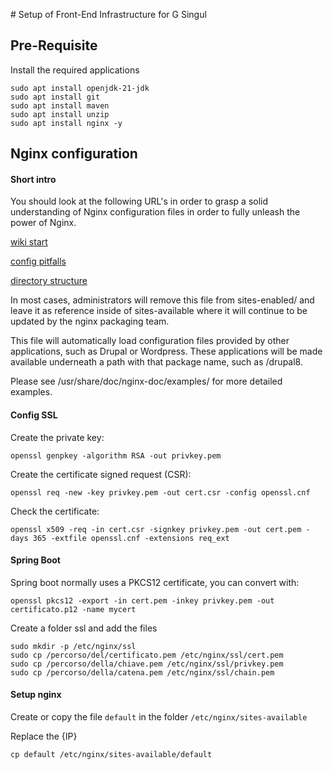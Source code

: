 # Setup of Front-End Infrastructure for G Singul

## Pre-Requisite
Install the required applications

```
sudo apt install openjdk-21-jdk
sudo apt install git
sudo apt install maven
sudo apt install unzip
sudo apt install nginx -y
```

## Nginx configuration

#### Short intro

You should look at the following URL's in order to grasp a solid understanding
of Nginx configuration files in order to fully unleash the power of Nginx.

[wiki start](https://www.nginx.com/resources/wiki/start/)

[config pitfalls](https://www.nginx.com/resources/wiki/start/topics/tutorials/config_pitfalls/)

[directory structure](https://wiki.debian.org/Nginx/DirectoryStructure)

In most cases, administrators will remove this file from sites-enabled/ and
leave it as reference inside of sites-available where it will continue to be
updated by the nginx packaging team.

This file will automatically load configuration files provided by other
applications, such as Drupal or Wordpress. These applications will be made
available underneath a path with that package name, such as /drupal8.

Please see /usr/share/doc/nginx-doc/examples/ for more detailed examples.

#### Config SSL

Create the private key:

`openssl genpkey -algorithm RSA -out privkey.pem`

Create the certificate signed request (CSR):

`openssl req -new -key privkey.pem -out cert.csr -config openssl.cnf`

Check the certificate:

`openssl x509 -req -in cert.csr -signkey privkey.pem -out cert.pem -days 365 -extfile openssl.cnf -extensions req_ext`



#### Spring Boot
Spring boot normally uses a PKCS12 certificate, you can convert with:

`openssl pkcs12 -export -in cert.pem -inkey privkey.pem -out certificato.p12 -name mycert`




Create a folder ssl and add the files

```
sudo mkdir -p /etc/nginx/ssl
sudo cp /percorso/del/certificato.pem /etc/nginx/ssl/cert.pem
sudo cp /percorso/della/chiave.pem /etc/nginx/ssl/privkey.pem
sudo cp /percorso/della/catena.pem /etc/nginx/ssl/chain.pem
```


#### Setup nginx
Create or copy the file `default` in the folder `/etc/nginx/sites-available`

Replace the {IP}

`cp default /etc/nginx/sites-available/default `



